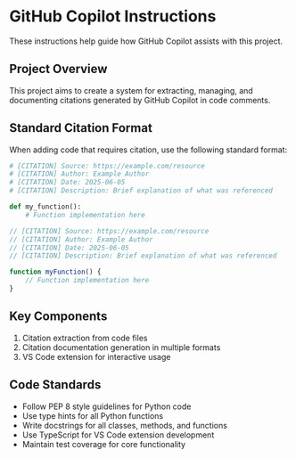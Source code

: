 # GitHub Copilot Instructions

These instructions help guide how GitHub Copilot assists with this project.

## Project Overview

This project aims to create a system for extracting, managing, and documenting citations generated by GitHub Copilot in code comments.

## Standard Citation Format

When adding code that requires citation, use the following standard format:

```python
# [CITATION] Source: https://example.com/resource
# [CITATION] Author: Example Author
# [CITATION] Date: 2025-06-05
# [CITATION] Description: Brief explanation of what was referenced

def my_function():
    # Function implementation here
```

```javascript
// [CITATION] Source: https://example.com/resource
// [CITATION] Author: Example Author
// [CITATION] Date: 2025-06-05
// [CITATION] Description: Brief explanation of what was referenced

function myFunction() {
    // Function implementation here
}
```

## Key Components

1. Citation extraction from code files
2. Citation documentation generation in multiple formats
3. VS Code extension for interactive usage

## Code Standards

- Follow PEP 8 style guidelines for Python code
- Use type hints for all Python functions
- Write docstrings for all classes, methods, and functions
- Use TypeScript for VS Code extension development
- Maintain test coverage for core functionality

